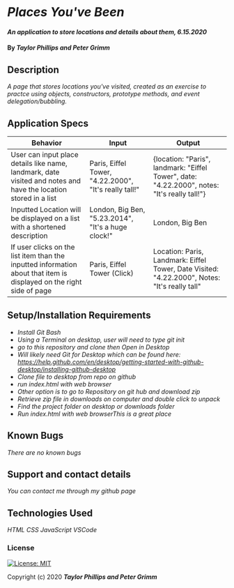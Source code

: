 # _Places You've Been_

#### _An application to store locations and details about them, 6.15.2020_

#### By _**Taylor Phillips and Peter Grimm**_

## Description

_A page that stores locations you've visited, created as an exercise to practce using objects, constructors, prototype methods, and event delegation/bubbling._

## Application Specs

| Behavior  | Input | Output  |
| --------- |  ---- | ------- |
| User can input place details like name, landmark, date visited and notes and have the location stored in a list | Paris, Eiffel Tower, "4.22.2000", "It's really tall!" | {location: "Paris", landmark: "Eiffel Tower", date: "4.22.2000", notes: "It's really tall!"}
| Inputted Location will be displayed on a list with a shortened description  | London, Big Ben, "5.23.2014", "It's a huge clock!"  | London, Big Ben |
| If user clicks on the list item than the inputted information about that item is displayed on the right side of page  | Paris, Eiffel Tower (Click) | Location: Paris, Landmark: Eiffel Tower, Date Visited: "4.22.2000", Notes: "It's really tall" |


## Setup/Installation Requirements

* _Install Git Bash_
* _Using a Terminal on desktop, user will need to type git init_
* _go to this repository and clone then Open in Desktop_
* _Will likely need Git for Desktop which can be found here: https://help.github.com/en/desktop/getting-started-with-github-desktop/installing-github-desktop_
* _Clone file to desktop from repo on github_
* _run index.html with web browser_
* _Other option is to go to Repository on git hub and download zip_
* _Retrieve zip file in downloads on computer and double click to unpack_
* _Find the project folder on desktop or downloads folder_
* _Run index.html with web browserThis is a great place_

## Known Bugs

_There are no known bugs_

## Support and contact details

_You can contact me through my github page_

## Technologies Used

_HTML_
_CSS_
_JavaScript_
_VSCode_

### License

[![License: MIT](https://img.shields.io/badge/License-MIT-yellow.svg)](https://opensource.org/licenses/MIT)

Copyright (c) 2020 **_Taylor Phillips and Peter Grimm_**
